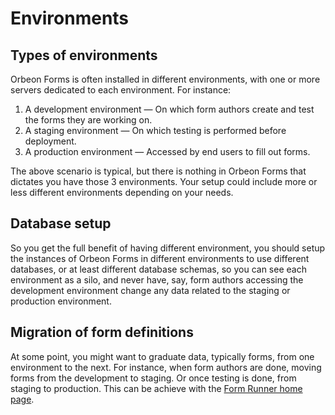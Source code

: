 # Environments

## Types of environments

Orbeon Forms is often installed in different environments, with one or more servers dedicated to each environment. For instance:

1. A development environment — On which form authors create and test the forms they are working on.
2. A staging environment — On which testing is performed before deployment.
3. A production environment — Accessed by end users to fill out forms.

The above scenario is typical, but there is nothing in Orbeon Forms that dictates you have those 3 environments. Your setup could include more or less different environments depending on your needs.

## Database setup

So you get the full benefit of having different environment, you should setup the instances of Orbeon Forms in different environments to use different databases, or at least different database schemas, so you can see each environment as a silo, and never have, say, form authors accessing the development environment change any data related to the staging or production environment.

## Migration of form definitions

At some point, you might want to graduate data, typically forms, from one environment to the next. For instance, when form authors are done, moving forms from the development to staging. Or once testing is done, from staging to production. This can be achieve with the [Form Runner home page](../../form-runner/feature/home-page.md).
